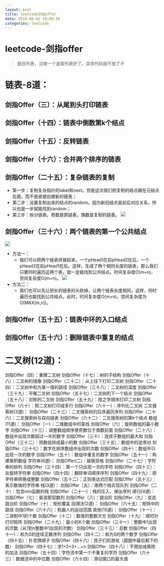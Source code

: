 ```yaml
--- 
layout: post 
title: leetcode剑指offer 
date: 2019-06-02 19:09:39 
categories: leetcode 
---
```

# leetcode-剑指offer
> 题目列表，当做一个速查列表好了，具体代码就不放了:P
# 链表-8道：
## 剑指Offer（三）：从尾到头打印链表
## 剑指Offer（十四）：链表中倒数第k个结点
## 剑指Offer（十五）：反转链表
## 剑指Offer（十六）：合并两个排序的链表
## 剑指Offer（二十五）：复杂链表的复制
* 第一步：复制复杂指针的label和next。但是这次我们把复制的结点跟在元结点后面，而不是直接创建新的链表；
* 第二步：设置复制出来的结点的random。因为新旧结点是前后对应关系，所以也是一步就能找到random；
* 第三步：拆分链表。奇数是原链表，偶数是复制的链表。
 ![](https://cdn.jsdelivr.net/gh/nber1994/fu0k@master/uPic/20190602182910381_1897425017.png)
## 剑指Offer（三十六）：两个链表的第一个公共结点
![](https://cdn.jsdelivr.net/gh/nber1994/fu0k@master/uPic/20190602183040563_1940658650.png)
* 方法一：
    * 我们可以把两个链表拼接起来，一个pHead1在前pHead2在后，一个pHead2在前pHead1在后。这样，生成了两个相同长度的链表，那么我们只要同时遍历这两个表，就一定能找到公共结点。时间复杂度O(m+n)，空间复杂度O(m+n)。
![](https://cdn.jsdelivr.net/gh/nber1994/fu0k@master/uPic/20190602184139386_668299914.png)
* 方法二：
    * 我们也可以先让把长的链表的头砍掉，让两个链表长度相同，这样，同时遍历也能找到公共结点。此时，时间复杂度O(m+n)，空间复杂度为O(MAX(m,n))。

## 剑指Offer（五十五）：链表中环的入口结点

## 剑指Offer（五十六）：删除链表中重复的结点

# 二叉树(12道)：
剑指Offer（四）：重建二叉树
剑指Offer（十七）：树的子结构
剑指Offer（十八）：二叉树的镜像
剑指Offer（二十二）：从上往下打印二叉树
剑指Offer（二十四）：二叉树中和为某一值的路径
剑指Offer（三十八）：二叉树的深度
剑指Offer（三十九）：平衡二叉树
剑指Offer（五十七）：二叉树的下一个结点
剑指Offer（五十八）：对称的二叉树
剑指Offer（五十九）：按之字顺序打印二叉树
剑指Offer（六十）：把二叉树打印成多行
剑指Offer（六十一）：序列化二叉树
二叉搜索树(3道)：
剑指Offer（二十三）：二叉搜索树的后序遍历序列
剑指Offer（二十六）：二叉搜索树与双向链表
剑指Offer（六十二）：二叉搜索树的第k个结点
数组(11道)：
剑指Offer（一）：二维数组中的查找
剑指Offer（六）：旋转数组的最小数字
剑指Offer（十三）：调整数组顺序使奇数位于偶数前面
剑指Offer（二十八）：数组中出现次数超过一半的数字
剑指Offer（三十）：连续子数组的最大和
剑指Offer（三十二）：把数组排成最小的数
剑指Offer（三十五）：数组中的逆序对
剑指Offer（三十七）：数字在排序数组中出现的次数
剑指Offer（四十）：数组中只出现一次的数字
剑指Offer（五十）：数组中重复的数字
剑指Offer（五十一）：构建乘积数组
字符串(8道)：
剑指Offer(二)：替换空格
剑指Offer（二十七）：字符串的排列
剑指Offer（三十四）：第一个只出现一次的字符
剑指Offer（四十三）：左旋转字符串
剑指Offer（四十四）：翻转单词顺序序列
剑指Offer（四十九）：把字符串转换成整数
剑指Offer（五十二）：正则表达式匹配
剑指Offer（五十三）：表示数值的字符串
栈(3道)：
剑指Offer（五）：用两个栈实现队列
剑指Offer（二十）：包含min函数的栈
剑指Offer（二十一）：栈的压入、弹出序列
递归(4道)：
剑指Offer（七）：裴波那契数列
剑指Offer（八）：跳台阶
剑指Offer（九）：变态跳台阶
剑指Offer（十）：矩形覆盖
回溯法(2道)：
剑指Offer（六十五）：矩阵中的路径
剑指Offer（六十六）：机器人的运动范围
其他(15道)：
剑指Offer（十一）：二进制中1的个数
剑指Offer（十二）：数值的整数次方
剑指Offer（十九）：顺时针打印矩阵
剑指Offer（二十九）：最小的K个数
剑指Offer（三十一）：整数中1出现的次数（从1到n整数中1出现的次数）
剑指Offer（三十三）：丑数
剑指Offer（四十一）：和为S的连续正数序列
剑指Offer（四十二）：和为S的两个数字
剑指Offer（四十五）：扑克牌顺子
剑指Offer（四十六）：孩子们的游戏（圆圈中最后剩下的数）
剑指Offer（四十七）：求1+2+3+…+n
剑指Offer（四十八）：不用加减乘除的加法
剑指Offer（五十四）：字符流中第一个不重复的字符
剑指Offer（六十三）：数据流中的中位数
剑指Offer（六十四）：滑动窗口的最大值
